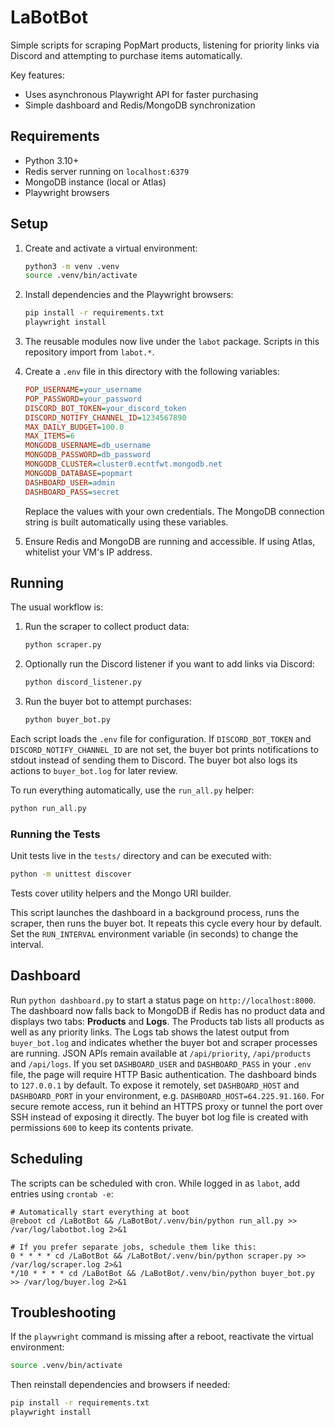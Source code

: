 # LaBotBot

Simple scripts for scraping PopMart products, listening for priority links via Discord and attempting to purchase items automatically.

Key features:
- Uses asynchronous Playwright API for faster purchasing
- Simple dashboard and Redis/MongoDB synchronization

## Requirements

- Python 3.10+
- Redis server running on `localhost:6379`
- MongoDB instance (local or Atlas)
- Playwright browsers

## Setup

1. Create and activate a virtual environment:
   ```bash
   python3 -m venv .venv
   source .venv/bin/activate
   ```
2. Install dependencies and the Playwright browsers:
   ```bash
   pip install -r requirements.txt
   playwright install
   ```
3. The reusable modules now live under the `labot` package. Scripts in this
   repository import from `labot.*`.

4. Create a `.env` file in this directory with the following variables:
   ```ini
   POP_USERNAME=your_username
   POP_PASSWORD=your_password
   DISCORD_BOT_TOKEN=your_discord_token
   DISCORD_NOTIFY_CHANNEL_ID=1234567890
   MAX_DAILY_BUDGET=100.0
   MAX_ITEMS=6
   MONGODB_USERNAME=db_username
   MONGODB_PASSWORD=db_password
   MONGODB_CLUSTER=cluster0.ecntfwt.mongodb.net
   MONGODB_DATABASE=popmart
   DASHBOARD_USER=admin
   DASHBOARD_PASS=secret
   ```
   Replace the values with your own credentials. The MongoDB connection string is built automatically using these variables.
4. Ensure Redis and MongoDB are running and accessible. If using Atlas, whitelist your VM's IP address.

## Running

The usual workflow is:

1. Run the scraper to collect product data:
   ```bash
   python scraper.py
   ```
2. Optionally run the Discord listener if you want to add links via Discord:
   ```bash
   python discord_listener.py
   ```
3. Run the buyer bot to attempt purchases:
   ```bash
   python buyer_bot.py
   ```

Each script loads the `.env` file for configuration. If `DISCORD_BOT_TOKEN` and
`DISCORD_NOTIFY_CHANNEL_ID` are not set, the buyer bot prints notifications to
stdout instead of sending them to Discord.
The buyer bot also logs its actions to `buyer_bot.log` for later review.

To run everything automatically, use the `run_all.py` helper:

```bash
python run_all.py
```

### Running the Tests

Unit tests live in the `tests/` directory and can be executed with:

```bash
python -m unittest discover
```

Tests cover utility helpers and the Mongo URI builder.

This script launches the dashboard in a background process, runs the scraper,
then runs the buyer bot. It repeats this cycle every hour by default. Set the
`RUN_INTERVAL` environment variable (in seconds) to change the interval.
## Dashboard

Run `python dashboard.py` to start a status page on `http://localhost:8000`.
The dashboard now falls back to MongoDB if Redis has no product data and
displays two tabs: **Products** and **Logs**. The Products tab lists all
products as well as any priority links. The Logs tab shows the latest output
from `buyer_bot.log` and indicates whether the buyer bot and scraper processes
are running.
JSON APIs remain available at `/api/priority`, `/api/products` and `/api/logs`.
If you set `DASHBOARD_USER` and `DASHBOARD_PASS` in your `.env` file, the page
will require HTTP Basic authentication. The dashboard binds to `127.0.0.1` by
default. To expose it remotely, set `DASHBOARD_HOST` and `DASHBOARD_PORT` in
your environment, e.g. `DASHBOARD_HOST=64.225.91.160`. For secure remote
access, run it behind an HTTPS proxy or tunnel the port over SSH instead of
exposing it directly. The buyer bot log file is created with permissions `600`
to keep its contents private.
## Scheduling

The scripts can be scheduled with cron. While logged in as `labot`, add entries using `crontab -e`:

```cron
# Automatically start everything at boot
@reboot cd /LaBotBot && /LaBotBot/.venv/bin/python run_all.py >> /var/log/labotbot.log 2>&1

# If you prefer separate jobs, schedule them like this:
0 * * * * cd /LaBotBot && /LaBotBot/.venv/bin/python scraper.py >> /var/log/scraper.log 2>&1
*/10 * * * * cd /LaBotBot && /LaBotBot/.venv/bin/python buyer_bot.py >> /var/log/buyer.log 2>&1
```

## Troubleshooting

If the `playwright` command is missing after a reboot, reactivate the virtual
environment:

```bash
source .venv/bin/activate
```

Then reinstall dependencies and browsers if needed:

```bash
pip install -r requirements.txt
playwright install
```


